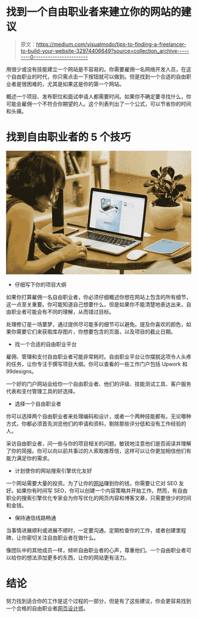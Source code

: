 # 找到一个自由职业者来建立你的网站的建议

> 原文：<https://medium.com/visualmodo/tips-to-finding-a-freelancer-to-build-your-website-32974406649?source=collection_archive---------0----------------------->

用很少或没有技能建立一个网站是不容易的。你需要雇佣一名网络开发人员，在这个自由职业的时代，你只需点击一下按钮就可以做到。但是找到一个合适的自由职业者是很困难的，尤其是如果这是你的第一个网站。

概述一个项目、发布职位和面试申请人都需要时间。如果你不确定要寻找什么，你可能会雇佣一个不符合你期望的人。这个列表列出了一个公式，可以节省你的时间和头痛。

# 找到自由职业者的 5 个技巧

![](img/6e63e64555b4cd27883c8b523888c5b9.png)

*   仔细写下你的项目大纲

如果你打算雇佣一名自由职业者，你必须仔细概述你想在网站上包含的所有细节，这一点至关重要。你可能知道自己想要什么，但是如果你不能清楚地表达出来，自由职业者可能会有不同的理解，从而错过目标。

处理修订是一场噩梦，通过提供尽可能多的细节可以避免。提及你喜欢的颜色，如果你需要它们来获取库存图片，你想要包含的页面，以及项目的截止日期。

*   找一个合适的自由职业平台

雇佣、管理和支付自由职业者可能非常耗时。自由职业平台让你摆脱这项令人头疼的任务，让你专注于撰写项目大纲。你可以查看的一些工作门户包括 Upwork 和 99designs。

一个好的门户网站会给你一个自由职业者、他们的评级、技能测试工具、客户服务代表和支付管理工具的好选择。

*   选择一个自由职业者

你可以选择两个自由职业者来处理编码和设计，或者一个两种技能都有。无论哪种方式，你都必须首先浏览他们的申请和资料，剔除那些评分低和没有工作经验的人。

采访自由职业者，问一些与你的项目相关的问题。敏锐地注意他们是否阅读并理解了你的简报。你可以向以前共事过的人索取推荐信，这样可以让你更加相信他们有能力满足你的需求。

*   计划使你的网站搜索引擎优化友好

一个网站需要大量的投资。为了让你的[网站](https://visualmodo.com/wordpress-themes/)赚到你的钱，你需要让它对 SEO 友好。如果你有时间写 SEO，你可以创建一个内容策略并开始工作。然而，有自由职业的搜索引擎优化专家会为你写优化的网页内容和博客文章，只需要很少的时间和金钱。

*   保持通信线路畅通

当事情进展顺利或进展不顺时，一定要沟通。定期检查你的工作，或者创建里程碑，让你密切关注自由职业者在做什么。

像团队中的其他成员一样，倾听自由职业者的心声，尊重他们。一个自由职业者可以给你的想法添加更多的东西，让你的网站更有活力。

# 结论

努力找到适合你的工作是这个过程的一部分，但是有了这些建议，你会更容易找到一个合格的自由职业者[网页设计师](https://awards.visualmodo.com/)。